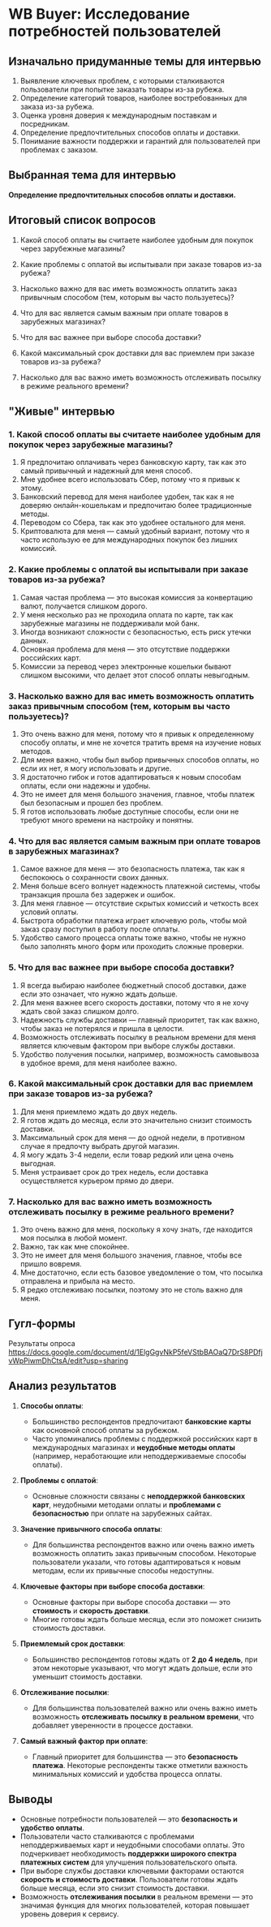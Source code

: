 # WB Buyer: Исследование потребностей пользователей

## Изначально придуманные темы для интервью
1. Выявление ключевых проблем, с которыми сталкиваются пользователи при попытке заказать товары из-за рубежа.
2. Определение категорий товаров, наиболее востребованных для заказа из-за рубежа.
3. Оценка уровня доверия к международным поставкам и посредникам.
4. Определение предпочтительных способов оплаты и доставки.
5. Понимание важности поддержки и гарантий для пользователей при проблемах с заказом.

## Выбранная тема для интервью
**Определение предпочтительных способов оплаты и доставки.**

## Итоговый список вопросов

1. Какой способ оплаты вы считаете наиболее удобным для покупок через зарубежные магазины?

2. Какие проблемы с оплатой вы испытывали при заказе товаров из-за рубежа? 

3. Насколько важно для вас иметь возможность оплатить заказ привычным способом (тем, которым вы часто пользуетесь)?

4. Что для вас является самым важным при оплате товаров в зарубежных магазинах?

5. Что для вас важнее при выборе способа доставки?

6. Какой максимальный срок доставки для вас приемлем при заказе товаров из-за рубежа?

7. Насколько для вас важно иметь возможность отслеживать посылку в режиме реального времени?

## "Живые" интервью

### 1. Какой способ оплаты вы считаете наиболее удобным для покупок через зарубежные магазины?

1. Я предпочитаю оплачивать через банковскую карту, так как это самый привычный и надежный для меня способ.  
2. Мне удобнее всего использовать Сбер, потому что я привык к этому.  
3. Банковский перевод для меня наиболее удобен, так как я не доверяю онлайн-кошелькам и предпочитаю более традиционные методы.  
4. Переводом со Сбера, так как это удобнее остального для меня.  
5. Криптовалюта для меня — самый удобный вариант, потому что я часто использую ее для международных покупок без лишних комиссий.

### 2. Какие проблемы с оплатой вы испытывали при заказе товаров из-за рубежа?

1. Самая частая проблема — это высокая комиссия за конвертацию валют, получается слишком дорого.  
2. У меня несколько раз не проходила оплата по карте, так как зарубежные магазины не поддерживали мой банк.  
3. Иногда возникают сложности с безопасностью, есть риск утечки данных.  
4. Основная проблема для меня — это отсутствие поддержки российских карт.  
5. Комиссии за перевод через электронные кошельки бывают слишком высокими, что делает этот способ оплаты невыгодным.

### 3. Насколько важно для вас иметь возможность оплатить заказ привычным способом (тем, которым вы часто пользуетесь)?

1. Это очень важно для меня, потому что я привык к определенному способу оплаты, и мне не хочется тратить время на изучение новых методов.  
2. Для меня важно, чтобы был выбор привычных способов оплаты, но если их нет, я могу использовать и другие.  
3. Я достаточно гибок и готов адаптироваться к новым способам оплаты, если они надежны и удобны.  
4. Это не имеет для меня большого значения, главное, чтобы платеж был безопасным и прошел без проблем.  
5. Я готов использовать любые доступные способы, если они не требуют много времени на настройку и понятны.

### 4. Что для вас является самым важным при оплате товаров в зарубежных магазинах?

1. Самое важное для меня — это безопасность платежа, так как я беспокоюсь о сохранности своих данных.  
2. Меня больше всего волнует надежность платежной системы, чтобы транзакция прошла без задержек и ошибок.  
3. Для меня главное — отсутствие скрытых комиссий и четкость всех условий оплаты.  
4. Быстрота обработки платежа играет ключевую роль, чтобы мой заказ сразу поступил в работу после оплаты.  
5. Удобство самого процесса оплаты тоже важно, чтобы не нужно было заполнять много форм или проходить сложные проверки.

### 5. Что для вас важнее при выборе способа доставки?

1. Я всегда выбираю наиболее бюджетный способ доставки, даже если это означает, что нужно ждать дольше.  
2. Для меня важнее всего скорость доставки, потому что я не хочу ждать свой заказ слишком долго.  
3. Надежность службы доставки — главный приоритет, так как важно, чтобы заказ не потерялся и пришла в целости.  
4. Возможность отслеживать посылку в реальном времени для меня является ключевым фактором при выборе службы доставки.  
5. Удобство получения посылки, например, возможность самовывоза в удобное время, для меня наиболее важно.

### 6. Какой максимальный срок доставки для вас приемлем при заказе товаров из-за рубежа?

1. Для меня приемлемо ждать до двух недель.  
2. Я готов ждать до месяца, если это значительно снизит стоимость доставки.  
3. Максимальный срок для меня — до одной недели, в противном случае я предпочту выбрать другой магазин.  
4. Я могу ждать 3-4 недели, если товар редкий или цена очень выгодная.  
5. Меня устраивает срок до трех недель, если доставка осуществляется курьером прямо до двери.

### 7. Насколько для вас важно иметь возможность отслеживать посылку в режиме реального времени?

1. Это очень важно для меня, поскольку я хочу знать, где находится моя посылка в любой момент.  
2. Важно, так как мне спокойнее.  
3. Это не имеет для меня большого значения, главное, чтобы все пришло вовремя.  
4. Мне достаточно, если есть базовое уведомление о том, что посылка отправлена и прибыла на место.  
5. Я редко отслеживаю посылки, поэтому это не столь важно для меня.

## Гугл-формы

Результаты опроса https://docs.google.com/document/d/1ElgGgvNkP5feVStbBAOaQ7DrS8PDfjvWpPiwmDhCtsA/edit?usp=sharing

## Анализ результатов

1. **Способы оплаты**:
   - Большинство респондентов предпочитают **банковские карты** как основной способ оплаты за рубежом.
   - Часто упоминались проблемы с поддержкой российских карт в международных магазинах и **неудобные методы оплаты** (например, неработающие или неподдерживаемые способы оплаты).

2. **Проблемы с оплатой**:
   - Основные сложности связаны с **неподдержкой банковских карт**, неудобными методами оплаты и **проблемами с безопасностью** при оплате на зарубежных сайтах.

3. **Значение привычного способа оплаты**:
   - Для большинства респондентов важно или очень важно иметь возможность оплатить заказ привычным способом. Некоторые пользователи указали, что готовы адаптироваться к новым методам, если их привычные способы недоступны.

4. **Ключевые факторы при выборе способа доставки**:
   - Основные факторы при выборе способа доставки — это **стоимость** и **скорость доставки**.
   - Многие готовы ждать больше месяца, если это поможет снизить стоимость доставки.

5. **Приемлемый срок доставки**:
   - Большинство респондентов готовы ждать от **2 до 4 недель**, при этом некоторые указывают, что могут ждать дольше, если это уменьшит стоимость доставки.

6. **Отслеживание посылки**:
   - Для большинства пользователей важно или очень важно иметь возможность **отслеживать посылку в реальном времени**, что добавляет уверенности в процессе доставки.

7. **Самый важный фактор при оплате**:
   - Главный приоритет для большинства — это **безопасность платежа**. Некоторые респонденты также отметили важность минимальных комиссий и удобства процесса оплаты.

## Выводы

- Основные потребности пользователей — это **безопасность и удобство оплаты**.
- Пользователи часто сталкиваются с проблемами неподдерживаемых карт и неудобными способами оплаты. Это подчеркивает необходимость **поддержки широкого спектра платежных систем** для улучшения пользовательского опыта.
- При выборе службы доставки ключевыми факторами остаются **скорость и стоимость доставки**. Пользователи готовы ждать больше месяца, если это снизит стоимость доставки.
- Возможность **отслеживания посылки** в реальном времени — это значимая функция для многих пользователей, которая повышает уровень доверия к сервису.

